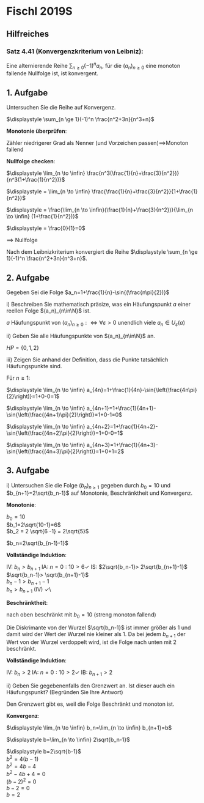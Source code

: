# Fischl 2019S

## Hilfreiches

### Satz 4.41 (Konvergenzkriterium von Leibniz):
Eine alternierende Reihe $\sum_{n \ge 0}(-1)^n a_n$, für die $(a_n)_{n \ge0}$ eine monoton fallende Nullfolge ist, ist konvergent.

## 1. Aufgabe

Untersuchen Sie die Reihe auf Konvergenz.

$\displaystyle \sum_{n \ge 1}(-1)^n \frac{n^2+3n}{n^3+n}$ 

**Monotonie überprüfen**:

Zähler niedrigerer Grad als Nenner (und Vorzeichen passen)$\implies$Monoton fallend

**Nullfolge checken**:

$\displaystyle \lim_{n \to \infin}  \frac{n^3(\frac{1}{n}+\frac{3}{n^2})}{n^3(1+\frac{1}{n^2})}$

$\displaystyle = \lim_{n \to \infin}  \frac{\frac{1}{n}+\frac{3}{n^2}}{1+\frac{1}{n^2}}$

$\displaystyle = \frac{\lim_{n \to \infin}(\frac{1}{n}+\frac{3}{n^2})}{\lim_{n \to \infin} (1+\frac{1}{n^2})}$

$\displaystyle = \frac{0}{1}=0$

$\implies$ Nullfolge

Nach dem Leibnizkriterium konvergiert die Reihe $\displaystyle \sum_{n \ge 1}(-1)^n \frac{n^2+3n}{n^3+n}$.

## 2. Aufgabe

Gegeben Sei die Folge $a_n=1+\frac{1}{n}-\sin{(\frac{n\pi}{2})}$

i) Beschreiben Sie mathematisch präsize, was ein Häufungspunkt $a$ einer reellen Folge $(a_n)_{n\in\N}$ ist.

$a \text{ Häufungspunkt von } (a_n)_{n\ge0} :\iff \forall \varepsilon > 0 \text { unendlich viele } a_n \in U_{\varepsilon}(a)$

ii) Geben Sie alle Häufungspunkte von $(a_n)_{n\in\N}$ an.

$HP=\{0,1,2\}$

iii) Zeigen Sie anhand der Definition, dass die Punkte tatsächlich Häufungspunkte sind.

Für $n \ge 1$:

$\displaystyle \lim_{n \to \infin} a_{4n}=1+\frac{1}{4n}-\sin{\left(\frac{4n\pi}{2}\right)}=1+0-0=1$

$\displaystyle \lim_{n \to \infin} a_{4n+1}=1+\frac{1}{4n+1}-\sin{\left(\frac{(4n+1)\pi}{2}\right)}=1+0-1=0$

$\displaystyle \lim_{n \to \infin} a_{4n+2}=1+\frac{1}{4n+2}-\sin{\left(\frac{(4n+2)\pi}{2}\right)}=1+0-0=1$

$\displaystyle \lim_{n \to \infin} a_{4n+3}=1+\frac{1}{4n+3}-\sin{\left(\frac{(4n+3)\pi}{2}\right)}=1+0+1=2$

## 3. Aufgabe

i) Untersuchen Sie die Folge $(b_n)_{n\ge1}$ gegeben durch $b_0=10$ und $b_{n+1}=2\sqrt{b_n-1}$ auf Monotonie, Beschränktheit und Konvergenz.

**Monotonie**:

$b_0=10$ \
$b_1=2\sqrt{10-1}=6$ \
$b_2 = 2 \sqrt{6 -1} = 2\sqrt{5}$ 

$b_n=2\sqrt{b_{n-1}-1}$

**Vollständige Induktion**:

IV: $b_n > b_{n+1}$
IA: $n = 0: 10 > 6 \checkmark$
IS:
$2\sqrt{b_n-1}> 2\sqrt{b_{n+1}-1}$ \
$\sqrt{b_n-1}> \sqrt{b_{n+1}-1}$ \
$b_n-1> b_{n+1}-1$ \
$b_n > b_{n+1}$ (IV) $\checkmark$\

**Beschränktheit**:

nach oben beschränkt mit $b_0 = 10$ (streng monoton fallend)

Die Diskrimante von der Wurzel $\sqrt{b_n-1}$ ist immer größer als 1 und damit wird der Wert der Wurzel nie kleiner als 1. Da bei jedem $b_{n+1}$ der Wert von der Wurzel verdoppelt wird, ist die Folge nach unten mit $2$ beschränkt. 

**Vollständige Induktion**:

IV: $b_n > 2$
IA: $n=0: 10 > 2 \checkmark$
IB: $b_{n+1} > 2$


ii) Geben Sie gegebenenfalls den Grenzwert an. Ist dieser auch ein Häufungspunkt? (Begründen Sie Ihre Antwort)

Den Grenzwert gibt es, weil die Folge Beschränkt und monoton ist.

**Konvergenz**:

$\displaystyle \lim_{n \to \infin} b_n=\lim_{n \to \infin} b_{n+1}=b$

$\displaystyle b=\lim_{n \to \infin} 2\sqrt{b_n-1}$

$\displaystyle b=2\sqrt{b-1}$ \
$b^2=4(b-1)$ \
$b^2=4b-4$ \
$b^2-4b+4=0$ \
$(b-2)^2=0$ \
$b-2=0$ \
$b=2$